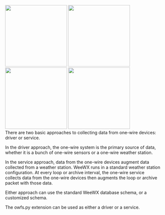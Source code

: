 <div style="float:right">
<img src="http://weewx.com/hardware/ow-ds9490r.png" width="200" />
<img src="http://weewx.com/hardware/ow-ds18b20.png" width="200" />
<img src="http://weewx.com/hardware/ow-inspeed-anemometer.png" width="200" />
<img src="http://weewx.com/hardware/ow-soil-moisture-sensor.png" width="200" />
</div>

There are two basic approaches to collecting data from one-wire devices: driver or service.

In the driver approach, the one-wire system is the primary source of data, whether it is a bunch of one-wire sensors or a one-wire weather station.

In the service approach, data from the one-wire devices augment data collected from a weather station. WeeWX runs in a standard weather station configuration. At every loop or archive interval, the one-wire service collects data from the one-wire devices then augments the loop or archive packet with those data.

Either approach can use the standard WeeWX database schema, or a customized schema.

The owfs.py extension can be used as either a driver or a service.